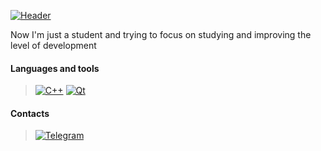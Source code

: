 
[![Header](https://www.vippng.com/png/full/109-1091108_developer-png-png-download-computer-engineering-cartoon.png)](https://github.com/LayTsyn)

Now I'm just a student and trying to focus on studying and improving the level of development

#### Languages and tools
>[![C++](https://img.shields.io/badge/-C++-0D1117?style=for-the-badge&logo=C%2b%2b&logoColor=6296CC)](https://wikipedia.org/wiki/C++)
>[![Qt](https://img.shields.io/badge/-Qt-0D1117?style=for-the-badge&logo=Qt&logoColor=40CD52)](https://wikipedia.org/wiki/Qt)

#### Contacts

>[![Telegram](https://img.shields.io/badge/-Telegram-0D1117?style=for-the-badge&logo=Telegram&logoColor=27A7E7)](https://t.me/LayTsyn)
<!-- >[![LinkedIn](https://img.shields.io/badge/-LinkedIn-0D1117?style=for-the-badge&logo=LinkedIn&logoColor=016197)]([https://wikipedia.org/wiki/Qt](https://www.linkedin.com/in/nikolay-trubitsyn-722028259/)) -->

<!-- [![Anurag's GitHub stats](https://github-readme-stats.vercel.app/api?username=LayTsyn&show_icons=true&theme=tokyonight)](https://github.com/anuraghazra/github-readme-stats) -->
